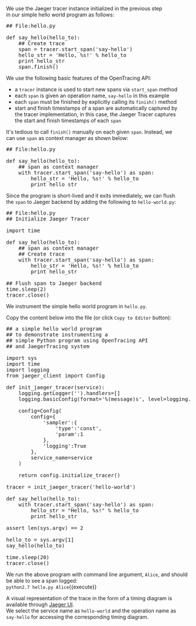 We use the Jaeger tracer instance initialized in the previous step    
in our simple hello world program as follows:

<pre class="file">
## File:hello.py

def say_hello(hello_to):
	## Create trace
	span = tracer.start_span('say-hello')
	hello_str = 'Hello, %s!' % hello_to
	print hello_str
	span.finish()
</pre>

We use the following basic features of the OpenTracing API:  
* a `tracer` instance is used to start new spans via `start_span` method
* each `span` is given an operation name, `say-hello` in this example
* each `span` must be finished by explicitly calling its `finish()` method
* start and finish timestamps of a span are automatically captured by   
  the tracer implementation, in this case, the Jaeger Tracer captures  
  the start and finish timestamps of each `span`

It's tedious to call `finish()` manually on each given `span`. Instead, we  
can use `span` as context manager as shown below:

<pre class="file">
## File:hello.py

def say_hello(hello_to):
	## span as context manager
	with tracer.start_span('say-hello') as span:
		hello_str = 'Hello, %s!' % hello_to
		print hello_str
</pre>

Since the program is short-lived and it exits immediately, we can flush  
the `span` to Jaeger backend by adding the following to `hello-world.py`:

<pre class="file">
## File:hello.py
## Initialize Jaeger Tracer

import time

def say_hello(hello_to):
	## span as context manager
	## Create trace
	with tracer.start_span('say-hello') as span:
		hello_str = 'Hello, %s!' % hello_to
		print hello_str

## Flush span to Jaeger backend
time.sleep(2)
tracer.close()
</pre>

We instrument the simple hello world program in `hello.py`.

Copy the content below into the file (or click `Copy to Editor` button):

<pre class="file" data-filename="exercise/hello.py" data-target="replace">
## a simple hello world program
## to demonstrate instrumenting a
## simple Python program using OpenTracing API
## and JaegerTracing system

import sys
import time
import logging
from jaeger_client import Config

def init_jaeger_tracer(service):
    logging.getLogger('').handlers=[]
    logging.basicConfig(format='%(message)s', level=logging.DEBUG)

    config=Config(
        config={
            'sampler':{
                'type':'const',
                'param':1
            },
            'logging':True
        },
        service_name=service
    )

    return config.initialize_tracer()

tracer = init_jaeger_tracer('hello-world')

def say_hello(hello_to):
    with tracer.start_span('say-hello') as span:
        hello_str = "Hello, %s!" % hello_to
        print hello_str

assert len(sys.argv) == 2

hello_to = sys.argv[1]
say_hello(hello_to)

time.sleep(20)
tracer.close()
</pre>

We run the above program with command line argument, `Alice`, and should  
be able to see a span logged:  
`python2.7 hello.py Alice`{{execute}}

A visual representation of the trace in the form of a timing diagram is  
available through [Jaeger UI](https://[[HOST_SUBDOMAIN]]-16686-[[KATACODA_HOST]].environments.katacoda.com/search?service=hello-world&operation=say-hello).    
We select the service name as `hello-world` and the operation name as  
`say-hello` for accessing the corresponding timing diagram.
